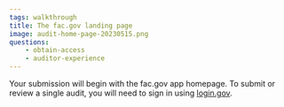 ```yaml
---
tags: walkthrough
title: The fac.gov landing page
image: audit-home-page-20230515.png
questions:
    - obtain-access
    - auditor-experience
---
```


Your submission will begin with the fac.gov app homepage. To submit or review a single audit, you will need to sign in using [login.gov](http://login.gov).
